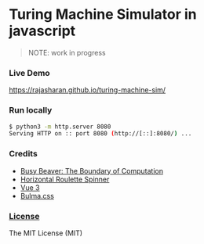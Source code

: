 # Turing Machine Simulator in javascript

> NOTE: work in progress

### Live Demo
https://rajasharan.github.io/turing-machine-sim/

### Run locally
```sh
$ python3 -m http.server 8080
Serving HTTP on :: port 8080 (http://[::]:8080/) ...

```

### Credits
- [Busy Beaver: The Boundary of Computation](https://www.youtube.com/watch?v=kmAc1nDizu0&pp=ygULYnVzeSBiZWF2ZXI%3D)
- [Horizontal Roulette Spinner](https://codepen.io/hugoptz_/pen/qBEpOve)
- [Vue 3](https://vuejs.org/guide/introduction)
- [Bulma.css](https://bulma.io/documentation/start/overview/)

### [License](/LICENSE)
The MIT License (MIT)
